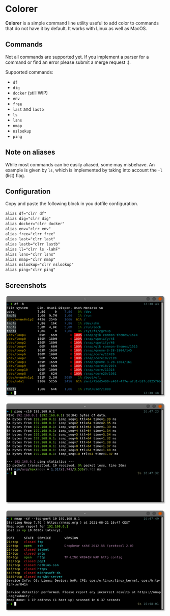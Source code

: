 # Colorer

**Colorer** is a simple command line utility useful to add color to commands that do not have it by default. It works with Linux as well as MacOS.

## Commands

Not all commands are supported yet. If you implement a parser for a command or find an error please submit a merge request :).

Supported commands:
- `df`
- `dig`
- `docker` (still WIP)
- `env`
- `free`
- `last` and `lastb`
- `ls`
- `lsns`
- `nmap`
- `nslookup`
- `ping`


## Note on aliases
While most commands can be easily aliased, some may misbehave. An example is given by `ls`, which is implemented by taking into account the `-l` (list) flag.

## Configuration
Copy and paste the following block in you dotfile configuration.

``` text
alias df="clrr df"
alias dig="clrr dig"
alias docker="clrr docker"
alias env="clrr env"
alias free="clrr free"
alias last="clrr last"
alias lastb="clrr lastb"
alias ll="clrr ls -lahF"
alias lsns="clrr lsns"
alias nmap="clrr nmap"
alias nslookup="clrr nslookup"
alias ping="clrr ping"
```

## Screenshots

![df screenshot](screenshots/df.png)

![ping screenshot](screenshots/ping.png)

![nmap screenshot](screenshots/nmap.png)
